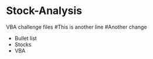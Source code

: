 # Stock-Analysis
VBA challenge files
#This is another line
#Another change
* Bullet list
* Stocks
* VBA